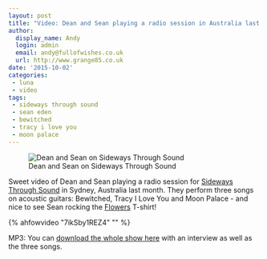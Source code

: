 ```yaml
---
layout: post
title: "Video: Dean and Sean playing a radio session in Australia last month"
author:
  display_name: Andy
  login: admin
  email: andy@fullofwishes.co.uk
  url: http://www.grange85.co.uk
date: '2015-10-02'
categories:
 - luna
 - video
tags:
 - sideways through sound
 - sean eden
 - bewitched
 - tracy i love you
 - moon palace
---
```

<figure class="caption aligncenter"><img src="https://media.fullofwishes.co.uk/02-luna/photos/2015-09-30-luna-sideways-through-sound.jpg" alt="Dean and Sean on Sideways Through Sound" /><figcaption class="caption-text">Dean and Sean on Sideways Through Sound</figcaption></figure>

Sweet video of Dean and Sean playing a radio session for <a href="http://www.2ser.com/programs/88-seconds-in-a-delorean/item/18313-sideways-through-sound-presents-luna-live-in-session-30-09-2015">Sideways Through Sound</a> in Sydney, Australia last month. They perform three songs on acoustic guitars: Bewitched, Tracy I Love You and Moon Palace - and nice to see Sean rocking the <a href="https://www.facebook.com/flowersdomusic?fref=ts">Flowers</a> T-shirt!

{% ahfowvideo "7ikSby1REZ4" "" %}


MP3: You can <a href="http://www.2ser.com//images/podcasts/Sideways-through-sound/Sessions/Luna%20Live%20in%20Session%2030-09-2015.mp3">download the whole show here</a> with an interview as well as the three songs.
